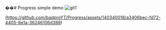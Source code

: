 ��#   P r o g r e s s 
 
simple demo
 ![git1](https://github.com/badproYT/Progress/assets/140340018/6327b440-f83b-42d8-aaa3-f43bc2daa8bb)

(https://github.com/badproYT/Progress/assets/140340018/a3406bec-fd72-4405-8e1a-36246106d389)
